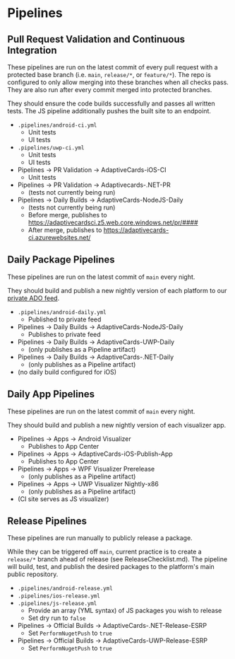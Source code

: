 # Pipelines

## Pull Request Validation and Continuous Integration

These pipelines are run on the latest commit of every pull request with a protected base branch (i.e. `main`, `release/*`, or `feature/*`). The repo is configured to only allow merging into these branches when all checks pass. They are also run after every commit merged into protected branches.

They should ensure the code builds successfully and passes all written tests. The JS pipeline additionally pushes the built site to an endpoint.

* `.pipelines/android-ci.yml`
    * Unit tests
    * UI tests
* `.pipelines/uwp-ci.yml`
    * Unit tests
    * UI tests
* Pipelines -> PR Validation -> AdaptiveCards-iOS-CI
	* Unit tests
* Pipelines -> PR Validation -> Adaptivecards-.NET-PR
	* (tests not currently being run)
* Pipelines -> Daily Builds -> AdaptiveCards-NodeJS-Daily
	* (tests not currently being run)
    * Before merge, publishes to https://adaptivecardsci.z5.web.core.windows.net/pr/####
    * After merge, publishes to https://adaptivecards-ci.azurewebsites.net/

## Daily Package Pipelines

These pipelines are run on the latest commit of `main` every night.

They should build and publish a new nightly version of each platform to our [private ADO feed](https://microsoft.visualstudio.com/AdaptiveCards/_packaging?_a=feed&feed=AdaptiveCards).

* `.pipelines/android-daily.yml`
	* Published to private feed
* Pipelines -> Daily Builds -> AdaptiveCards-NodeJS-Daily
	* Publishes to private feed
* Pipelines -> Daily Builds -> AdaptiveCards-UWP-Daily
	* (only publishes as a Pipeline artifact)
* Pipelines -> Daily Builds -> AdaptiveCards-.NET-Daily
	* (only publishes as a Pipeline artifact)
* (no daily build configured for iOS)

## Daily App Pipelines

These pipelines are run on the latest commit of `main` every night.

They should build and publish a new nightly version of each visualizer app.

* Pipelines -> Apps -> Android Visualizer
	* Publishes to App Center
* Pipelines -> Apps -> AdaptiveCards-iOS-Publish-App
	* Publishes to App Center
* Pipelines -> Apps -> WPF Visualizer Prerelease
	* (only publishes as a Pipeline artifact)
* Pipelines -> Apps -> UWP Visualizer Nightly-x86
	* (only publishes as a Pipeline artifact)
* (CI site serves as JS visualizer)

## Release Pipelines

These pipelines are run manually to publicly release a package.

While they can be triggered off `main`, current practice is to create a `release/*` branch ahead of release (see ReleaseChecklist.md). The pipeline will build, test, and publish the desired packages to the platform's main public repository.

* `.pipelines/android-release.yml`
* `.pipelines/ios-release.yml`
* `.pipelines/js-release.yml`
	* Provide an array (YML syntax) of JS packages you wish to release
	* Set dry run to `false`
* Pipelines -> Official Builds -> AdaptiveCards-.NET-Release-ESRP
	* Set `PerformNugetPush` to `true`
* Pipelines -> Official Builds -> AdaptiveCards-UWP-Release-ESRP
	* Set `PerformNugetPush` to `true`
